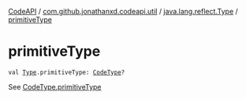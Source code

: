 [CodeAPI](../../index.md) / [com.github.jonathanxd.codeapi.util](../index.md) / [java.lang.reflect.Type](index.md) / [primitiveType](.)

# primitiveType

`val `[`Type`](http://docs.oracle.com/javase/6/docs/api/java/lang/reflect/Type.html)`.primitiveType: `[`CodeType`](../../com.github.jonathanxd.codeapi.type/-code-type/index.md)`?`

See [CodeType.primitiveType](../../com.github.jonathanxd.codeapi.type/-code-type/primitive-type.md)


